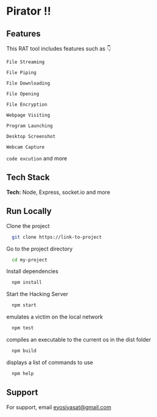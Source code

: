 
# Pirator  !!




## Features

This RAT tool includes features such as 👇 

`File Streaming`

`File Piping`

`File Downloading`

`File Opening`

`File Encryption`

`Webpage Visiting`

`Program Launching`

`Desktop Screenshot`

`Webcam Capture`

`code excution` 
and more


## Tech Stack


**Tech:** Node, Express, socket.io and more 


## Run Locally

Clone the project

```bash
  git clone https://link-to-project
```

Go to the project directory

```bash
  cd my-project
```

Install dependencies

```bash
  npm install
```

Start the Hacking Server

```bash
  npm start
```

emulates a victim on the local network

```bash
  npm test
```

compiles an executable to the current os in the dist folder

```bash
  npm build
```

displays a list of commands to use

```bash
  npm help
```

## Support

For support, email eyosiyasat@gmail.com 
